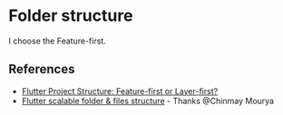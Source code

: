 # Folder structure

I choose the Feature-first.

## References 
* [Flutter Project Structure: Feature-first or Layer-first?](https://codewithandrea.com/articles/flutter-project-structure/)
* [Flutter scalable folder & files structure](https://medium.com/flutter-community/flutter-scalable-folder-files-structure-8f860faafebd) - Thanks @Chinmay Mourya
